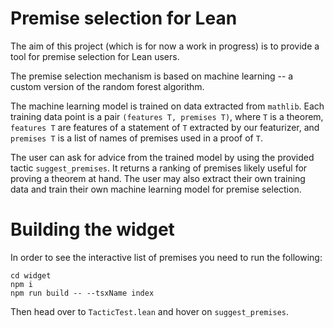 # Premise selection for Lean

The aim of this project (which is for now a work in progress) is to provide a
tool for premise selection for Lean users.

The premise selection mechanism is based on machine learning -- a custom
version of the random forest algorithm.

The machine learning model is trained on data extracted from `mathlib`. Each
training data point is a pair `(features T, premises T)`, where `T` is a theorem,
`features T` are features of a statement of `T` extracted by our featurizer, and
`premises T` is a list of names of premises used in a proof of `T`.

The user can ask for advice from the trained model by using the provided tactic
`suggest_premises`. It returns a ranking of premises likely useful for proving a
theorem at hand. The user may also extract their own training data and train
their own machine learning model for premise selection.

# Building the widget

In order to see the interactive list of premises you need to
run the following:

```
cd widget
npm i
npm run build -- --tsxName index
```

Then head over to `TacticTest.lean` and hover on `suggest_premises`.